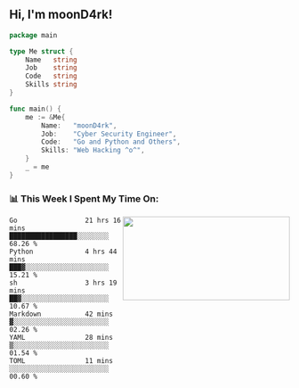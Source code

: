 <h2> Hi, I'm moonD4rk!</h2>

```go
package main

type Me struct {
	Name   string
	Job    string
	Code   string
	Skills string
}

func main() {
	me := &Me{
		Name:   "moonD4rk",
		Job:    "Cyber Security Engineer",
		Code:   "Go and Python and Others",
		Skills: "Web Hacking ^o^",
	}
	_ = me
}
```

<h3>📊 This Week I Spent My Time On:</h3>
<img align='right' src="https://github-readme-stats.vercel.app/api?username=moond4rk&show_icons=true&theme=radical", width="300" height="150">

<!--START_SECTION:waka-->

```text
Go                 21 hrs 16 mins  █████████████████░░░░░░░░   68.26 %
Python             4 hrs 44 mins   ███▓░░░░░░░░░░░░░░░░░░░░░   15.21 %
sh                 3 hrs 19 mins   ██▓░░░░░░░░░░░░░░░░░░░░░░   10.67 %
Markdown           42 mins         ▓░░░░░░░░░░░░░░░░░░░░░░░░   02.26 %
YAML               28 mins         ▒░░░░░░░░░░░░░░░░░░░░░░░░   01.54 %
TOML               11 mins         ░░░░░░░░░░░░░░░░░░░░░░░░░   00.60 %
```

<!--END_SECTION:waka-->

